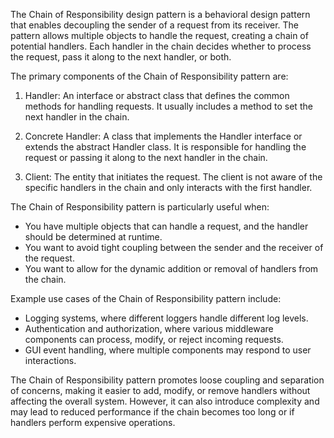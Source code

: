 The Chain of Responsibility design pattern is a behavioral design pattern that enables decoupling the sender of a request from its receiver. The pattern allows multiple objects to handle the request, creating a chain of potential handlers. Each handler in the chain decides whether to process the request, pass it along to the next handler, or both.

The primary components of the Chain of Responsibility pattern are:

1. Handler: An interface or abstract class that defines the common methods for handling requests. It usually includes a method to set the next handler in the chain.

2. Concrete Handler: A class that implements the Handler interface or extends the abstract Handler class. It is responsible for handling the request or passing it along to the next handler in the chain.

3. Client: The entity that initiates the request. The client is not aware of the specific handlers in the chain and only interacts with the first handler.

The Chain of Responsibility pattern is particularly useful when:

-   You have multiple objects that can handle a request, and the handler should be determined at runtime.
-   You want to avoid tight coupling between the sender and the receiver of the request.
-   You want to allow for the dynamic addition or removal of handlers from the chain.

Example use cases of the Chain of Responsibility pattern include:

-   Logging systems, where different loggers handle different log levels.
-   Authentication and authorization, where various middleware components can process, modify, or reject incoming requests.
-   GUI event handling, where multiple components may respond to user interactions.

The Chain of Responsibility pattern promotes loose coupling and separation of concerns, making it easier to add, modify, or remove handlers without affecting the overall system. However, it can also introduce complexity and may lead to reduced performance if the chain becomes too long or if handlers perform expensive operations.
